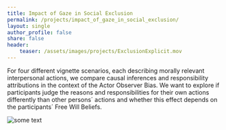 ```yaml
---
title: Impact of Gaze in Social Exclusion
permalink: /projects/impact_of_gaze_in_social_exclusion/
layout: single
author_profile: false
share: false
header:
    teaser: /assets/images/projects/ExclusionExplicit.mov
---
```

For four different vignette scenarios, each describing morally relevant interpersonal actions, we compare causal inferences and responsibility attributions in the context of the Actor Observer Bias. We want to explore if participants judge the reasons and responsibilities for their own actions differently than other persons´ actions and whether this effect depends on the participants´ Free Will Beliefs.


<img src="../../assets/images/projects/ExclusionExplicit.mov" alt="some text">
